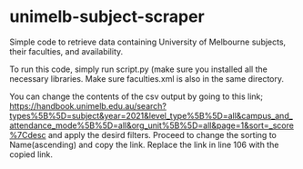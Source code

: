 # unimelb-subject-scraper
Simple code to retrieve data containing University of Melbourne subjects, their faculties, and availability.

To run this code, simply run script.py (make sure you installed all the necessary libraries.
Make sure faculties.xml is also in the same directory.

You can change the contents of the csv output by going to this link;
https://handbook.unimelb.edu.au/search?types%5B%5D=subject&year=2021&level_type%5B%5D=all&campus_and_attendance_mode%5B%5D=all&org_unit%5B%5D=all&page=1&sort=_score%7Cdesc
and apply the desird filters. Proceed to change the sorting to Name(ascending) and copy the link.
Replace the link in line 106 with the copied link.

